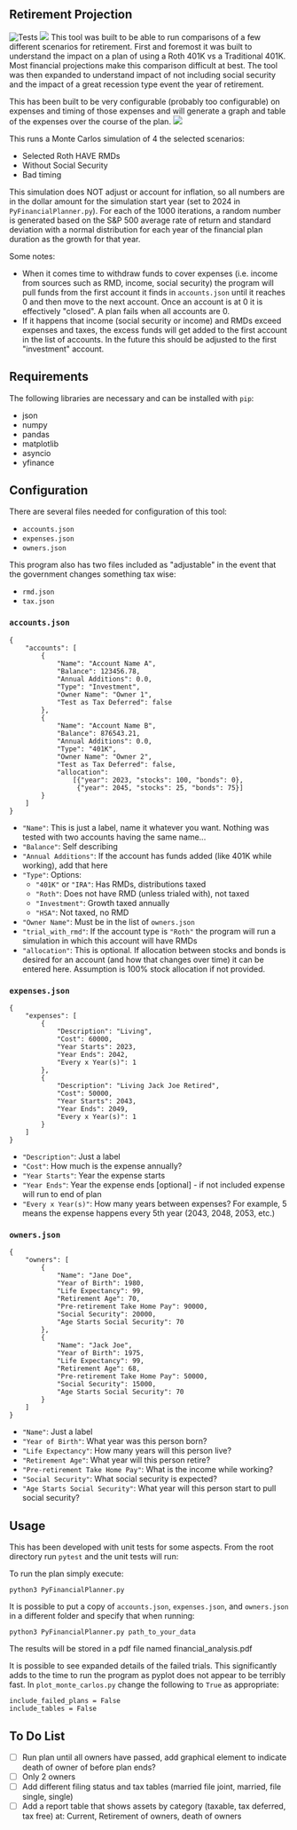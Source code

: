 ## Retirement Projection
![Tests](https://github.com/johnnysako/planner/actions/workflows/python-app.yml/badge.svg)
![](images/example_result.jpg)
This tool was built to be able to run comparisons of a few different scenarios for retirement. First and foremost it was built to understand the impact on a plan of using a Roth 401K vs a Traditional 401K. Most financial projections make this comparison difficult at best. The tool was then expanded to understand impact of not including social security and the impact of a great recession type event the year of retirement.

This has been built to be very configurable (probably too configurable) on expenses and timing of those expenses and will generate a graph and table of the expenses over the course of the plan.
![](images/example_expense.jpg)

This runs a Monte Carlos simulation of 4 the selected scenarios:
- Selected Roth HAVE RMDs
- Without Social Security
- Bad timing

This simulation does NOT adjust or account for inflation, so all numbers are in the dollar amount for the simulation start year (set to 2024 in `PyFinancialPlanner.py`). For each of the 1000 iterations, a random number is generated based on the S&P 500 average rate of return and standard deviation with a normal distribution for each year of the financial plan duration as the growth for that year.

Some notes: 
- When it comes time to withdraw funds to cover expenses (i.e. income from sources such as RMD, income, social security) the program will pull funds from the first account it finds in `accounts.json` until it reaches 0 and then move to the next account. Once an account is at 0 it is effectively "closed". A plan fails when all accounts are 0.
- If it happens that income (social security or income) and RMDs exceed expenses and taxes, the excess funds will get added to the first account in the list of accounts. In the future this should be adjusted to the first "investment" account. 

## Requirements
The following libraries are necessary and can be installed with `pip`:
- json
- numpy
- pandas
- matplotlib
- asyncio
- yfinance

## Configuration
There are several files needed for configuration of this tool:
- `accounts.json`
- `expenses.json`
- `owners.json`

This program also has two files included as "adjustable" in the event that the government changes something tax wise:
- `rmd.json`
- `tax.json`

### `accounts.json`
```
{
    "accounts": [
        {
            "Name": "Account Name A", 
            "Balance": 123456.78,
            "Annual Additions": 0.0, 
            "Type": "Investment",
            "Owner Name": "Owner 1",
            "Test as Tax Deferred": false
        },
        {
            "Name": "Account Name B",
            "Balance": 876543.21,
            "Annual Additions": 0.0,
            "Type": "401K",
            "Owner Name": "Owner 2",
            "Test as Tax Deferred": false,
            "allocation": 
                [{"year": 2023, "stocks": 100, "bonds": 0},
                 {"year": 2045, "stocks": 25, "bonds": 75}]
        }
    ]
}
```
- `"Name"`: This is just a label, name it whatever you want. Nothing was tested with two accounts having the same name...
- `"Balance"`: Self describing
- `"Annual Additions"`: If the account has funds added (like 401K while working), add that here
- `"Type"`: Options:
  - `"401K"` or `"IRA"`: Has RMDs, distributions taxed
  - `"Roth"`: Does not have RMD (unless trialed with), not taxed
  - `"Investment"`: Growth taxed annually
  - `"HSA"`: Not taxed, no RMD
- `"Owner Name"`: Must be in the list of `owners.json`
- `"trial_with_rmd"`: If the account type is `"Roth"` the program will run a simulation in which this account will have RMDs
- `"allocation"`: This is optional. If allocation between stocks and bonds is desired for an account (and how that changes over time) it can be entered here. Assumption is 100% stock allocation if not provided.

### `expenses.json`
```
{
    "expenses": [
        {
            "Description": "Living",
            "Cost": 60000,
            "Year Starts": 2023,
            "Year Ends": 2042,
            "Every x Year(s)": 1
        },
        {
            "Description": "Living Jack Joe Retired",
            "Cost": 50000,
            "Year Starts": 2043,
            "Year Ends": 2049,
            "Every x Year(s)": 1
        }
    ]
}
```
- `"Description"`: Just a label
- `"Cost"`: How much is the expense annually?
- `"Year Starts"`: Year the expense starts
- `"Year Ends"`: Year the expense ends [optional] - if not included expense will run to end of plan
- `"Every x Year(s)"`: How many years between expenses? For example, 5 means the expense happens every 5th year (2043, 2048, 2053, etc.)
### `owners.json`
```
{
    "owners": [
        {
            "Name": "Jane Doe",
            "Year of Birth": 1980,
            "Life Expectancy": 99,
            "Retirement Age": 70,
            "Pre-retirement Take Home Pay": 90000,
            "Social Security": 20000,
            "Age Starts Social Security": 70
        },
        {
            "Name": "Jack Joe",
            "Year of Birth": 1975,
            "Life Expectancy": 99,
            "Retirement Age": 68,
            "Pre-retirement Take Home Pay": 50000,
            "Social Security": 15000,
            "Age Starts Social Security": 70
        }
    ]
}
```
- `"Name"`: Just a label
- `"Year of Birth"`: What year was this person born?
- `"Life Expectancy"`: How many years will this person live?
- `"Retirement Age"`: What year will this person retire?
- `"Pre-retirement Take Home Pay"`: What is the income while working?
- `"Social Security"`: What social security is expected?
- `"Age Starts Social Security"`: What year will this person start to pull social security?

## Usage
This has been developed with unit tests for some aspects. From the root directory run `pytest` and the unit tests will run:

To run the plan simply execute:
```
python3 PyFinancialPlanner.py
```
It is possible to put a copy of `accounts.json`, `expenses.json`, and `owners.json` in a different folder and specify that when running:
```
python3 PyFinancialPlanner.py path_to_your_data
```
The results will be stored in a pdf file named financial_analysis.pdf

It is possible to see expanded details of the failed trials. This significantly adds to the time to run the program as pyplot does not appear to be terribly fast. In `plot_monte_carlos.py` change the following to `True` as appropriate:
```
include_failed_plans = False
include_tables = False
```

## To Do List
- [ ] Run plan until all owners have passed, add graphical element to indicate death of owner of before plan ends?
- [ ] Only 2 owners
- [ ] Add different filing status and tax tables (married file joint, married, file single, single)
- [ ] Add a report table that shows assets by category (taxable, tax deferred, tax free) at: Current, Retirement of owners, death of owners 